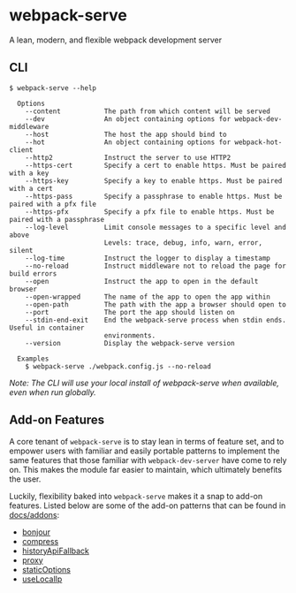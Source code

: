 # webpack-serve

A lean, modern, and flexible webpack development server

## CLI

```console
$ webpack-serve --help

  Options
    --content           The path from which content will be served
    --dev               An object containing options for webpack-dev-middleware
    --host              The host the app should bind to
    --hot               An object containing options for webpack-hot-client
    --http2             Instruct the server to use HTTP2
    --https-cert        Specify a cert to enable https. Must be paired with a key
    --https-key         Specify a key to enable https. Must be paired with a cert
    --https-pass        Specify a passphrase to enable https. Must be paired with a pfx file
    --https-pfx         Specify a pfx file to enable https. Must be paired with a passphrase
    --log-level         Limit console messages to a specific level and above
                        Levels: trace, debug, info, warn, error, silent
    --log-time          Instruct the logger to display a timestamp
    --no-reload         Instruct middleware not to reload the page for build errors
    --open              Instruct the app to open in the default browser
    --open-wrapped      The name of the app to open the app within
    --open-path         The path with the app a browser should open to
    --port              The port the app should listen on
    --stdin-end-exit    End the webpack-serve process when stdin ends. Useful in container
                        environments.
    --version           Display the webpack-serve version

  Examples
    $ webpack-serve ./webpack.config.js --no-reload
```

_Note: The CLI will use your local install of webpack-serve when available,
even when run globally._

## Add-on Features

A core tenant of `webpack-serve` is to stay lean in terms of feature set, and to
empower users with familiar and easily portable patterns to implement the same
features that those familiar with `webpack-dev-server` have come to rely on. This
makes the module far easier to maintain, which ultimately benefits the user.

Luckily, flexibility baked into `webpack-serve` makes it a snap to add-on features.
Listed below are some of the add-on patterns that can be found in
[docs/addons](docs/addons):

- [bonjour](docs/addons/bonjour.config.js)
- [compress](docs/addons/compress)
- [historyApiFallback](docs/addons/history-fallback.config.js)
- [proxy](docs/addons/proxy.config.js)
- [staticOptions](docs/addons/static-content-options.config.js)
- [useLocalIp](docs/addons/local-ip.config.js)
